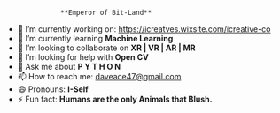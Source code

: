                   **Emperor of Bit-Land** 
- 🔭 I’m currently working on: https://icreatves.wixsite.com/icreative-co
- 🌱 I’m currently learning **Machine Learning**
- 👯 I’m looking to collaborate on **XR | VR | AR | MR**
- 🤔 I’m looking for help with **Open CV**
- 💬 Ask me about **P Y T H O N**
- 📫 How to reach me: daveace47@gmail.com
- 😄 Pronouns: **I-Self**
- ⚡ Fun fact: **Humans are the only Animals that Blush.**

